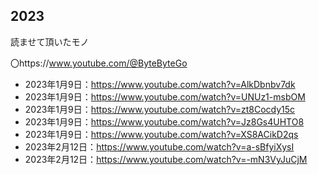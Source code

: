 ## 2023
読ませて頂いたモノ


 〇https://www.youtube.com/@ByteByteGo

- 2023年1月9日：https://www.youtube.com/watch?v=AlkDbnbv7dk
- 2023年1月9日：https://www.youtube.com/watch?v=UNUz1-msbOM
- 2023年1月9日：https://www.youtube.com/watch?v=zt8Cocdy15c
- 2023年1月9日：https://www.youtube.com/watch?v=Jz8Gs4UHTO8
- 2023年1月9日：https://www.youtube.com/watch?v=XS8ACikD2qs
- 2023年2月12日：https://www.youtube.com/watch?v=a-sBfyiXysI
- 2023年2月12日：https://www.youtube.com/watch?v=-mN3VyJuCjM


<!--2023年2月12日：https://www.youtube.com/watch?v=5b37_H2aWpE  -->
